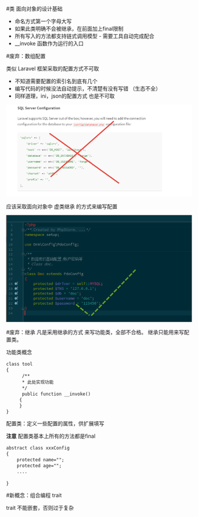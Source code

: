 #类 面向对象的设计基础

* 命名方式第一个字母大写
* 如果此类明确不会被继承，在前面加上final限制
* 所有写入的方法都支持链式调用模型  - 需要工具自动完成配合
* __invoke 函数作为运行的入口

#废弃：数组配置

类似 Laravel 框架采取的配置方式不可取

* 不知道需要配置的索引名到底有几个
* 编写代码的时候没法自动提示，不清楚有没有写错 （生态不全）
* 同样道理，ini，json的配置方式 也是不可取

![](数组配置方式.png)


应该采取面向对象中 虚类继承 的方式来编写配置

![](继承的配置方式.png)

#废弃：继承
凡是采用继承的方式 来写功能类，全部不合格。
继承只能用来写配置类。

功能类概念

```
class tool
{
      /**
      * 此处实现功能
      */
      public function __invoke()
     {
     }
}

```

配置类：定义一些配置的属性，供扩展填写

**注意** 配置类基本上所有的方法都是final
```
abstract class xxxConfig
{
    protected name="";
    protected age="";
    ....
    
}
```
#新概念：组合编程 trait

trait 不能嵌套，否则过于复杂
